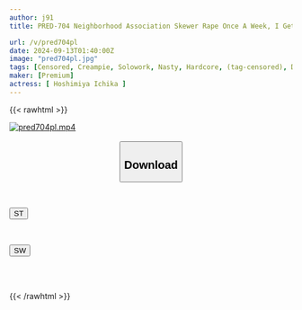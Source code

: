 ```yaml
---
author: j91
title: PRED-704 Neighborhood Association Skewer Rape Once A Week, I Get Creampied By The Old Men In The Neighborhood Without My Husband Knowing... Ichika Hoshimiya

url: /v/pred704pl
date: 2024-09-13T01:40:00Z
image: "pred704pl.jpg"
tags: [Censored, Creampie, Solowork, Nasty, Hardcore, (tag-censored), Deep Throating, Promiscuity	]
maker: [Premium]
actress: [ Hoshimiya Ichika ]
---
```



{{< rawhtml >}}

<div class="video" data-videoid="YOMRdvqM6wivy9y">
    <a href="javascript:;">
        <img src="/v/pred704pl/pred704pl.jpg" width="WIDTH" height="HEIGHT" alt="pred704pl.mp4" loading="lazy">
    </a>
</div>

<script type="text/javascript" src="https://j91.asia/asset/on-demand-st.js"></script>

<br>
  <link rel="stylesheet" href="https://j91.asia/asset/bs5.css">
  
  <center>
  <button class="btn btn-primary" type="button" data-bs-toggle="collapse" data-bs-target=".multi-collapse" aria-expanded="false" aria-controls="multiCollapseExample1 multiCollapseExample2"><h2>Download</h2></button></center>
</p>
<div class="row">
  <div class="col">
    <div class="collapse multi-collapse" id="multiCollapseExample1">
      <div class="card card-body">
	      	      <br>
<div class="buttons">  
<p><a href="/v/pred704pl/st.html" target="_blank"><button class="btn-hover color-3"><i class="fa fa-download"></i> ST</button></a></p></div>
    </div>
  </div>
</div>
  <div class="col">
    <div class="collapse multi-collapse" id="multiCollapseExample2">
      <div class="card card-body">
	      <br>
<div class="buttons">
<p><a href="/v/pred704pl/sw.html" target="_blank"><button class="btn-hover color-2"><i class="fa fa-download"></i> SW</button></a></p></div>
<br><br>
      </div>
    </div>
  </div>
</div>

{{< /rawhtml >}}